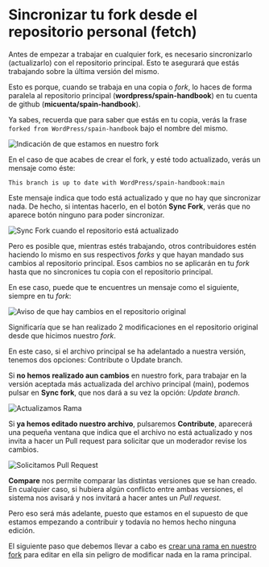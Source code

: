 # Sincronizar tu fork desde el repositorio personal (fetch)

Antes de empezar a trabajar en cualquier fork, es necesario sincronizarlo (actualizarlo) con el repositorio principal. Esto te asegurará que estás trabajando sobre la última versión del mismo.

Esto es porque, cuando se trabaja en una copia o _fork_, lo haces de forma paralela al repositorio principal (**wordpress/spain-handbook**) en tu cuenta de github (**micuenta/spain-handbook**).

Ya sabes, recuerda que para saber que estás en tu copia, verás la frase `forked from WordPress/spain-handbook` bajo el nombre del mismo.

![Indicación de que estamos en nuestro fork](https://raw.githubusercontent.com/WordPress/spain-handbook/main/assets/Fork-estamos-en-fork.webp)

En el caso de que acabes de crear el fork, y esté todo actualizado, verás un mensaje como éste:

`This branch is up to date with WordPress/spain-handbook:main`

Este mensaje indica que todo está actualizado y que no hay que sincronizar nada. De hecho, si intentas hacerlo, en el botón **Sync Fork**, verás que no aparece botón ninguno para poder sincronizar.

![Sync Fork cuando el repositorio está actualizado](https://raw.githubusercontent.com/WordPress/spain-handbook/main/assets/fetch-si-todo-esta-sincronizado.webp)

Pero es posible que, mientras estés trabajando, otros contribuidores estén haciendo lo mismo en sus respectivos _forks_ y que hayan mandado sus cambios al repositorio principal. Esos cambios no se aplicarán en tu _fork_ hasta que no sincronices tu copia con el repositorio principal.

En ese caso, puede que te encuentres un mensaje como el siguiente, siempre en tu _fork_:

![Aviso de que hay cambios en el repositorio original](https://raw.githubusercontent.com/WordPress/spain-handbook/main/assets/fetch-aviso-modificaciones-fork.webp)

Significaría que se han realizado 2 modificaciones en el repositorio original desde que hicimos nuestro _fork_.

En este caso, si el archivo principal se ha adelantado a nuestra versión, tenemos dos opciones: Contribute o Update branch.

Si **no hemos realizado aun cambios** en nuestro fork, para trabajar en la versión aceptada más actualizada del archivo principal (main), podemos pulsar en **Sync fork**, que nos dará a su vez la opción: _Update branch_.

![Actualizamos Rama](https://raw.githubusercontent.com/WordPress/spain-handbook/main/assets/Fork-actualizar-rama.jpg)

Si **ya hemos editado nuestro archivo**, pulsaremos **Contribute**, aparecerá una pequeña ventana que indica que el archivo no está actualizado y nos invita a hacer un Pull request para solicitar que un moderador revise los cambios.

![Solicitamos Pull Request](https://raw.githubusercontent.com/WordPress/spain-handbook/main/assets/Fork-contribute-send-PR.jpg)

**Compare** nos permite comparar las distintas versiones que se han creado.
En cualquier caso, si hubiera algún conflicto entre ambas versiones, el sistema nos avisará y nos invitará a hacer antes un _Pull request_.

Pero eso será más adelante, puesto que estamos en el supuesto de que estamos empezando a contribuir y todavía no hemos hecho ninguna edición.

El siguiente paso que debemos llevar a cabo es [crear una rama en nuestro fork](https://es.wordpress.org/team/handbook/manuales/github/rama/) para editar en ella sin peligro de modificar nada en la rama principal.